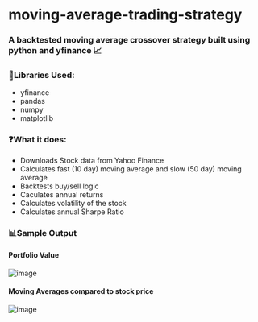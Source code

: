 # moving-average-trading-strategy
### A backtested moving average crossover strategy built using python and yfinance 📈

### 🔧Libraries Used:
  - yfinance
  - pandas
  - numpy
  - matplotlib

### ❓What it does:
  - Downloads Stock data from Yahoo Finance
  - Calculates fast (10 day) moving average and slow (50 day) moving average
  - Backtests buy/sell logic
  - Caculates annual returns
  - Calculates volatility of the stock
  - Calculates annual Sharpe Ratio

### 📊Sample Output
#### Portfolio Value
![image](https://github.com/user-attachments/assets/4b03fb7d-b794-40d0-8d43-444b0bed28ab)
#### Moving Averages compared to stock price
![image](https://github.com/user-attachments/assets/91f72c99-d700-4a2e-8438-1ad8377dc631)




